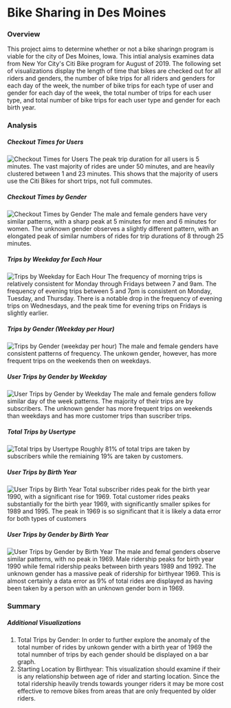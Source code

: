 # Bike Sharing in Des Moines

### Overview
This project aims to determine whether or not a bike sharingn program is viable for the city of Des Moines, Iowa.  This intial analysis examines data from New Yor City's Citi Bike program for August of 2019.  The following set of visualizations display the length of time that bikes are checked out for all riders and genders, the number of bike trips for all riders and genders for each day of the week, the number of bike trips for each type of user and gender for each day of the week, the total number of trips for each user type, and total number of bike trips for each user type and gender for each birth year.

### Analysis
##### Checkout Times for Users
![Checkout Times for Users](https://user-images.githubusercontent.com/86164867/134569647-6b2b12e4-7363-4be5-924f-399c6a3fcc1b.PNG)
The peak trip duration for all users is 5 minutes. The vast majority of rides are under 50 minutes, and are heavily clustered between 1 and 23 minutes.  This shows that the majority of users use the Citi Bikes for short trips, not full commutes.

##### Checkout Times by Gender
![Checkout Times by Gender](https://user-images.githubusercontent.com/86164867/134570487-a31ee32c-694e-42d9-8549-c5cc4af23f1d.PNG)
The male and female genders have very similar patterns, with a sharp peak at 5 minutes for men and 6 minutes for women.  The unknown gender observes a slightly different pattern, with an elongated peak of similar numbers of rides for trip durations of 8 through 25 minutes.

##### Trips by Weekday for Each Hour
![Trips by Weekday for Each Hour](https://user-images.githubusercontent.com/86164867/134572140-bed30088-8950-4070-aad0-d23f0ab83bdc.PNG)
The frequency of morning trips is relatively consistent for Monday through Fridays between 7 and 9am.  The frequency of evening trips between 5 and 7pm is consistent on Monday, Tuesday, and Thursday. There is a notable drop in the frequency of evening trips on Wednesdays, and the peak time for evening trips on Fridays is slightly earlier.

##### Trips by Gender (Weekday per Hour)
![Trips by Gender (weekday per hour)](https://user-images.githubusercontent.com/86164867/134574581-e7b57a4c-d1ec-44b4-b87d-9fd31f821024.PNG)
The male and female genders have consistent patterns of frequency.  The unkown gender, however, has more frequent trips on the weekends then on weekdays.

##### User Trips by Gender by Weekday
![User Trips by Gender by Weekday](https://user-images.githubusercontent.com/86164867/134575400-20df5b1b-3eab-477f-8f1a-5c8ac16bb312.PNG)
The male and female genders follow similar day of the week patterns. The majority of their trips are by subscribers. The unknown gender has more frequent trips on weekends than weekdays and has more customer trips than suscriber trips.

##### Total Trips by Usertype
![Total trips by Usertype](https://user-images.githubusercontent.com/86164867/134576466-1c02aba1-9cf5-4e1d-8c4a-04290fed03e3.PNG)
Roughly 81% of total trips are taken by subscribers while the remiaining 19% are taken by customers.

##### User Trips by Birth Year
![User Trips by Birth Year](https://user-images.githubusercontent.com/86164867/134576944-b95d8dca-38d5-4e6f-ad28-adb1eca6e4b0.PNG)
Total subscriber rides peak for the birth year 1990, with a significant rise for 1969. Total customer rides peaks substantially for the birth year 1969, with significantly smaller spikes for 1989 and 1995. The peak in 1969 is so significant that it is likely a data error for both types of customers

##### User Trips by Gender by Birth Year
![User Trips by Gender by Birth Year](https://user-images.githubusercontent.com/86164867/134577494-0862e7df-35d2-4bfa-9268-85ccfc85b9b4.PNG)
The male and femal genders observe similar patterns, with no peak in 1969.  Male ridership peaks for birth year 1990 while femal ridership peaks between birth years 1989 and 1992.  The unknown gender has a massive peak of ridership for birthyear 1969. This is almost certainly a data error as 9% of total rides are displayed as having been taken by a person with an unknown gender born in 1969.

### Summary


##### Additional Visualizations
1. Total Trips by Gender: In order to further explore the anomaly of the total number of rides by unkown gender with a birth year of 1969 the total numnber of trips by each gender should be displayed on a bar graph. 
2. Starting Location by Birthyear: This visualization should examine if their is any relationship between age of rider and starting location. Since the total ridership heavily trends towards younger riders it may be more cost effective to remove bikes from areas that are only frequented by older riders.
